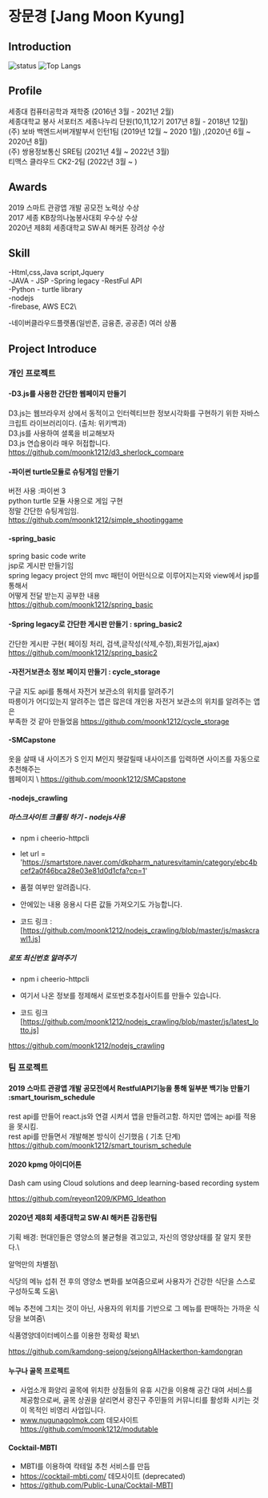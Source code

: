 # 장문경 [Jang Moon Kyung]
## Introduction
![status](https://github-readme-stats.vercel.app/api?username=moonk1212&show_icons=true&hide_border=true)
![Top Langs](https://github-readme-stats.vercel.app/api/top-langs/?username=moonk1212&layout=compact&count_private=true)
<!--
![status](https://github-readme-stats.vercel.app/api?username=moonk1212&show_icons=true&hide_border=true)


**moonk1212/resume** is a ✨ _special_ ✨ repository because its `README.md` (this file) appears on your GitHub profile.

Here are some ideas to get you started:

- 🔭 I’m currently working on ...
- 🌱 I’m currently learning ...
- 👯 I’m looking to collaborate on ...
- 🤔 I’m looking for help with ...
- 💬 Ask me about ...
- 📫 How to reach me: ...
- 😄 Pronouns: ...
- ⚡ Fun fact: ...
-->

## Profile
세종대 컴퓨터공학과 재학중 (2016년 3월 - 2021년 2월) \
세종대학교 봉사 서포터즈 세종나누리 단원(10,11,12기 2017년 8월 - 2018년 12월)\
(주) 보바 백엔드서버개발부서 인턴1팀  (2019년 12월 ~ 2020 1월) ,(2020년 6월 ~ 2020년 8월) \
(주) 쌍용정보통신 SRE팀 (2021년 4월 ~ 2022년 3월) \
티맥스 클라우드 CK2-2팀 (2022년 3월 ~ ) 


## Awards
2019 스마트 관광앱 개발 공모전 노력상 수상 \
2017 세종 KB창의나눔봉사대회 우수상 수상 \
2020년 제8회 세종대학교 SW·AI 해커톤 장려상 수상

## Skill 
-Html,css,Java script,Jquery\
-JAVA - JSP -Spring legacy -RestFul API\
-Python - turtle library\
-nodejs\
-firebase, AWS EC2\

-네이버클라우드플랫폼(일반존, 금융존, 공공존) 여러 상품 


## Project Introduce
### 개인 프로젝트
#### -D3.js를 사용한 간단한 웹페이지 만들기 
D3.js는 웹브라우저 상에서 동적이고 인터렉티브한 정보시각화를 구현하기 위한 자바스크립트 라이브러리이다. (출처: 위키백과)\
D3.js를 사용하여 셜록을 비교해보자\
D3.js 연습용이라 매우 허접합니다.\
https://github.com/moonk1212/d3_sherlock_compare

#### -파이썬 turtle모듈로 슈팅게임 만들기
버전 사용 :파이썬 3\
python turtle 모듈 사용으로 게임 구현\
정말 간단한 슈팅게임임.\
https://github.com/moonk1212/simple_shootinggame
#### -spring_basic
spring basic code write\
jsp로 게시판 만들기임\
spring legacy project 안의 mvc 패턴이 어떤식으로 이루어지는지와 view에서 jsp를 통해서\
어떻게 전달 받는지 공부한 내용\
https://github.com/moonk1212/spring_basic

#### -Spring legacy로 간단한 게시판 만들기 : spring_basic2
간단한 게시판 구현( 페이징 처리, 검색,글작성(삭제,수정),회원가입,ajax)\
https://github.com/moonk1212/spring_basic2

#### -자전거보관소 정보 페이지 만들기 :  cycle_storage
구글 지도 api를 통해서 자전거 보관소의 위치를 알려주기\
따릉이가 어디있는지 알려주는 앱은 많은데 개인용 자전거 보관소의 위치를 알려주는 앱은 \
부족한 것 같아 만들었음
https://github.com/moonk1212/cycle_storage

#### -SMCapstone
옷을 살때 내 사이즈가 S 인지 M인지 헷갈릴때 내사이즈를 입력하면 사이즈를 자동으로 추천해주는\
웹페이지 \ 
https://github.com/moonk1212/SMCapstone

#### -nodejs_crawling
##### 마스크사이트 크롤링 하기  - nodejs사용

- npm i cheerio-httpcli

- let url = 'https://smartstore.naver.com/dkpharm_naturesvitamin/category/ebc4bcef2a0f46bca28e03e81d0d1cfa?cp=1' 

- 품절 여부만 알려줍니다. 

- 안에있는 내용 응용시 다른 값들 가져오기도 가능합니다. 

- 코드 링크 : [https://github.com/moonk1212/nodejs_crawling/blob/master/js/maskcrawl1.js]

##### 로또 최신번호 알려주기

- npm i cheerio-httpcli

- 여기서 나온 정보를 정제해서 로또번호추첨사이트를 만들수 있습니다.

- 코드 링크 [https://github.com/moonk1212/nodejs_crawling/blob/master/js/latest_lotto.js]

https://github.com/moonk1212/nodejs_crawling

### 팀 프로젝트
#### 2019 스마트 관광앱 개발 공모전에서 RestfulAPI기능을 통해 일부분 백기능 만들기 :smart_tourism_schedule
rest api를 만들어 react.js와 연결 시켜서 앱을 만들려고함. 하지만 앱에는 api를 적용을 못시킴.\
rest api를 만들면서 개발해본 방식이 신기했음 ( 기초 단계)\
https://github.com/moonk1212/smart_tourism_schedule

#### 2020 kpmg 아이디어톤 

Dash cam using Cloud solutions and deep learning-based recording system

https://github.com/reyeon1209/KPMG_Ideathon

#### 2020년 제8회 세종대학교 SW·AI 해커톤 감동란팀


기획 배경: 현대인들은 영양소의 불균형을 겪고있고, 자신의 영양상태를 잘 알지 못한다.\ 

알먹만의 차별점\ 

식당의 메뉴 섭취 전 후의 영양소 변화를 보여줌으로써 사용자가 건강한 식단을 스스로 구성하도록 도움\

메뉴 추천에 그치는 것이 아닌, 사용자의 위치를 기반으로 그 메뉴를 판매하는 가까운 식당을 보여줌\

식품영양데이터베이스를 이용한 정확성 확보\

https://github.com/kamdong-sejong/sejongAIHackerthon-kamdongran

#### 누구나 골목 프로젝트
- 사업소개 화양리 골목에 위치한 상점들의 유휴 시간을 이용해 공간 대여 서비스를 제공함으로써, 골목 상권을 살리면서 광진구 주민들의 커뮤니티를 활성화 시키는 것이 목적인 비영리 사업입니다.
-  www.nugunagolmok.com 데모사이트
https://github.com/moonk1212/modutable

#### Cocktail-MBTI 
- MBTI를 이용하여 칵테일 추천 서비스를 만듬 
- https://cocktail-mbti.com/ 데모사이트 (deprecated)
- https://github.com/Public-Luna/Cocktail-MBTI 
